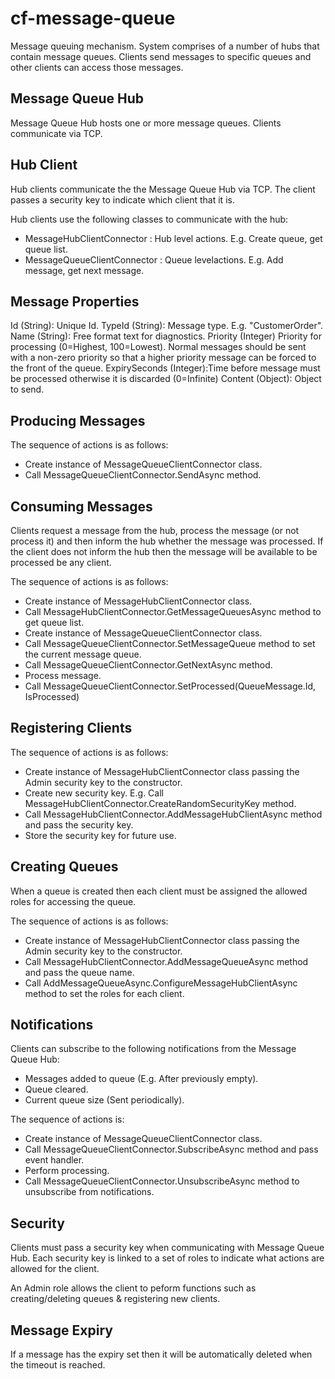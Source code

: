 ﻿# cf-message-queue

Message queuing mechanism. System comprises of a number of hubs that contain message queues. Clients
send messages to specific queues and other clients can access those messages.

Message Queue Hub
-----------------
Message Queue Hub hosts one or more message queues. Clients communicate via TCP.

Hub Client
----------
Hub clients communicate the the Message Queue Hub via TCP. The client passes a security key to indicate
which client that it is.

Hub clients use the following classes to communicate with the hub:
- MessageHubClientConnector : Hub level actions. E.g. Create queue, get queue list.
- MessageQueueClientConnector : Queue levelactions. E.g. Add message, get next message.

Message Properties
------------------
Id (String): 			Unique Id.
TypeId (String):		Message type. E.g. "CustomerOrder".
Name (String):			Free format text for diagnostics.
Priority (Integer)		Priority for processing (0=Highest, 100=Lowest). Normal messages should be sent with
						a non-zero priority so that a higher priority message can be forced to the front of
						the queue.
ExpirySeconds (Integer):Time before message must be processed otherwise it is discarded (0=Infinite)
Content (Object):		Object to send.

Producing Messages
------------------
The sequence of actions is as follows:
- Create instance of MessageQueueClientConnector class.
- Call MessageQueueClientConnector.SendAsync method.

Consuming Messages
------------------
Clients request a message from the hub, process the message (or not process it) and then inform the
hub whether the message was processed. If the client does not inform the hub then the message will
be available to be processed be any client.

The sequence of actions is as follows:
- Create instance of MessageHubClientConnector class.
- Call MessageHubClientConnector.GetMessageQueuesAsync method to get queue list.
- Create instance of MessageQueueClientConnector class.
- Call MessageQueueClientConnector.SetMessageQueue method to set the current message queue.
- Call MessageQueueClientConnector.GetNextAsync method.
- Process message.
- Call MessageQueueClientConnector.SetProcessed(QueueMessage.Id, IsProcessed)

Registering Clients
-------------------
The sequence of actions is as follows:
- Create instance of MessageHubClientConnector class passing the Admin security key to the constructor.
- Create new security key. E.g. Call MessageHubClientConnector.CreateRandomSecurityKey method.
- Call MessageHubClientConnector.AddMessageHubClientAsync method and pass the security key.
- Store the security key for future use.

Creating Queues
---------------
When a queue is created then each client must be assigned the allowed roles for accessing the queue.

The sequence of actions is as follows:
- Create instance of MessageHubClientConnector class passing the Admin security key to the constructor.
- Call MessageHubClientConnector.AddMessageQueueAsync method and pass the queue name.
- Call AddMessageQueueAsync.ConfigureMessageHubClientAsync method to set the roles for each client.

Notifications
-------------
Clients can subscribe to the following notifications from the Message Queue Hub:
- Messages added to queue (E.g. After previously empty).
- Queue cleared.
- Current queue size (Sent periodically).

The sequence of actions is:
- Create instance of MessageQueueClientConnector class.
- Call MessageQueueClientConnector.SubscribeAsync method and pass event handler.
- Perform processing.
- Call MessageQueueClientConnector.UnsubscribeAsync method to unsubscribe from notifications.

Security
--------
Clients must pass a security key when communicating with Message Queue Hub. Each security key is linked to 
a set of roles to indicate what actions are allowed for the client.

An Admin role allows the client to peform functions such as creating/deleting queues & registering new
clients.

Message Expiry
--------------
If a message has the expiry set then it will be automatically deleted when the timeout is reached.